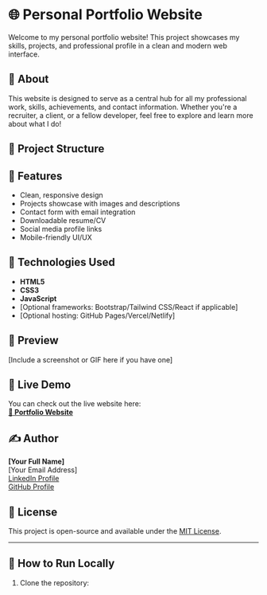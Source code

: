 # 🌐 Personal Portfolio Website

Welcome to my personal portfolio website! This project showcases my skills, projects, and professional profile in a clean and modern web interface.

## 📌 About

This website is designed to serve as a central hub for all my professional work, skills, achievements, and contact information. Whether you're a recruiter, a client, or a fellow developer, feel free to explore and learn more about what I do!

## 📁 Project Structure

## 🎨 Features

- Clean, responsive design
- Projects showcase with images and descriptions
- Contact form with email integration
- Downloadable resume/CV
- Social media profile links
- Mobile-friendly UI/UX

## 🚀 Technologies Used

- **HTML5**
- **CSS3**
- **JavaScript**
- [Optional frameworks: Bootstrap/Tailwind CSS/React if applicable]
- [Optional hosting: GitHub Pages/Vercel/Netlify]

## 📸 Preview

[Include a screenshot or GIF here if you have one]

## 📲 Live Demo

You can check out the live website here:  
[**🔗 Portfolio Website**](https://your-username.github.io/your-portfolio/)

## ✍️ Author

**[Your Full Name]**  
[Your Email Address]  
[LinkedIn Profile](https://linkedin.com/in/your-profile)  
[GitHub Profile](https://github.com/your-username)

## 📜 License

This project is open-source and available under the [MIT License](LICENSE).

---

## 📌 How to Run Locally

1. Clone the repository:

